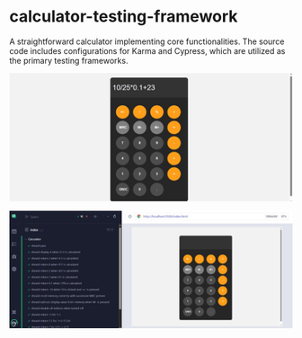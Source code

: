 # calculator-testing-framework
A straightforward calculator implementing core functionalities. The source code includes configurations for Karma and Cypress, which are utilized as the primary testing frameworks.

![Calculator image1](images/calc-image1.jpg)



![Calculator image2](images/calc-image2.jpg)

